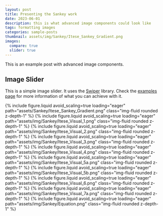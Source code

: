```yaml
---
layout: post
title: Presenting the Sankey work
date: 2023-06-01
description: this is what advanced image components could look like
tags: formatting images
categories: sample-posts
thumbnail: assets/img/Sankey/Itese_Sankey_Gradient.png
images:
  compare: true
  slider: true
---
```


This is an example post with advanced image components.

## Image Slider

This is a simple image slider. It uses the [Swiper](https://swiperjs.com/) library. Check the [examples page](https://swiperjs.com/demos) for more information of what you can achieve with it.

<swiper-container keyboard="true" navigation="true" pagination="true" pagination-clickable="true" pagination-dynamic-bullets="true" rewind="true">
  <swiper-slide>{% include figure.liquid avoid_scaling=true loading="eager" path="assets/Sankey/Itese_Sankey_Gradient.png" class="img-fluid rounded z-depth-1" %}</swiper-slide>
  <swiper-slide>{% include figure.liquid avoid_scaling=true loading="eager" path="assets/img/Sankey/Itese_Visual_1.png" class="img-fluid rounded z-depth-1" %}</swiper-slide>
  <swiper-slide>{% include figure.liquid avoid_scaling=true loading="eager" path="assets/img/Sankey/Itese_Visual_2.png" class="img-fluid rounded z-depth-1" %}</swiper-slide>
  <swiper-slide>{% include figure.liquid avoid_scaling=true loading="eager" path="assets/img/Sankey/Itese_Visual_3.png" class="img-fluid rounded z-depth-1" %}</swiper-slide>
  <swiper-slide>{% include figure.liquid avoid_scaling=true loading="eager" path="assets/img/Sankey/Itese_Visual_4.png" class="img-fluid rounded z-depth-1" %}</swiper-slide>
  <swiper-slide>{% include figure.liquid avoid_scaling=true loading="eager" path="assets/img/Sankey/Itese_Visual_5a.png" class="img-fluid rounded z-depth-1" %}</swiper-slide>
  <swiper-slide>{% include figure.liquid avoid_scaling=true loading="eager" path="assets/img/Sankey/Itese_Visual_5b.png" class="img-fluid rounded z-depth-1" %}</swiper-slide>
  <swiper-slide>{% include figure.liquid avoid_scaling=true loading="eager" path="assets/img/Sankey/Itese_Visual_6.png" class="img-fluid rounded z-depth-1" %}</swiper-slide>
  <swiper-slide>{% include figure.liquid avoid_scaling=true loading="eager" path="assets/img/Sankey/Itese_Visual_7a.png" class="img-fluid rounded z-depth-1" %}</swiper-slide>
  <swiper-slide>{% include figure.liquid avoid_scaling=true loading="eager" path="assets/img/Sankey/Equation.png" class="img-fluid rounded z-depth-1" %}</swiper-slide>
</swiper-container>
